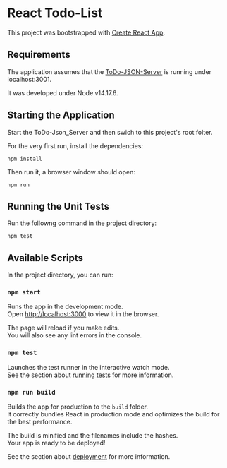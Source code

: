 # React Todo-List

This project was bootstrapped with [Create React App](https://github.com/facebook/create-react-app).

## Requirements

The application assumes that the [ToDo-JSON-Server](https://github.com/datawowio/todos-json-server) is running under localhost:3001.

It was developed under Node v14.17.6.

## Starting the Application

Start the ToDo-Json_Server and then swich to this project's root folter.

For the very first run, install the dependencies:

```
npm install
```

Then run it, a browser window should open:

```
npm run
```

## Running the Unit Tests

Run the followng command in the project directory:

```
npm test
```

## Available Scripts

In the project directory, you can run:

### `npm start`

Runs the app in the development mode.\
Open [http://localhost:3000](http://localhost:3000) to view it in the browser.

The page will reload if you make edits.\
You will also see any lint errors in the console.

### `npm test`

Launches the test runner in the interactive watch mode.\
See the section about [running tests](https://facebook.github.io/create-react-app/docs/running-tests) for more information.

### `npm run build`

Builds the app for production to the `build` folder.\
It correctly bundles React in production mode and optimizes the build for the best performance.

The build is minified and the filenames include the hashes.\
Your app is ready to be deployed!

See the section about [deployment](https://facebook.github.io/create-react-app/docs/deployment) for more information.
